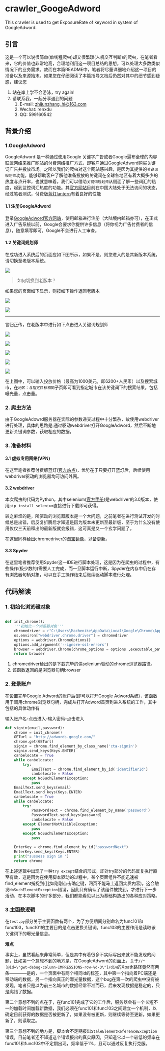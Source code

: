 # crawler_GoogeAdword

This crawler is used to get ExposureRate of keyword in system of GoogleAdword.

## 引言

这是一个可以说很简单(单线程爬虫)却又很繁琐(人机交互判断)的爬虫，在笔者看来，它的价值也非常地高，合理地利用这一项目总结的思想，可以处理大多数类似情况下的业务需求。故而在本篇README中，笔者将尽量详细地介绍这一项目的准备以及来源始末。如果您在仔细阅读了本篇指导文档后仍然对其中的细节感到疑惑，建议您

1. 站在岸上学不会游泳，try again!
2. 请联系我，一起分享遇到的问题  
    1. E-mail: zhijunzhang_hi@163.com
    2. Wechat: renxdu
    3. QQ: 599160542

## 背景介绍

### 1.GoogleAdword

GoogleAdword 是一种通过使用Google 关键字广告或者Google遍布全球的内容联盟网络来推广网站的付费网络推广方式，即客户通过GoogleAdword购买关键词广告并投放市场。之所以我们的爬虫对这个网站感兴趣，是因为其提供的`关键词规划师`功能，能够帮助客户了解他准备投放的关键词在全球各地区有着大概多少的热度与点开率，也就意味着，我们可以借助`关键词规划师`从侧面了解一些词汇的热度，起到监控词汇热度的功能。其[官方网站](https://adwords.google.com)目前在中国大陆处于无法访问的状态，经过笔者测试，付费版[蓝灯lantern](https://getlantern.org/faq/index.html)有着良好的性能

#### 1.1 注册GoogleAdword

登录[GoogleAdword官方网站](https://adwords.google.com)，使用邮箱进行注册（大陆境内邮箱亦可），在正式进入广告系统以前，Google会要求你提供许多信息（将你视为广告付费者的信息），随意填写即可，Google不会进行人工审查。

#### 1.2 关键词规划师

在成功进入系统后的页面应如下图所示，如果不是，则您进入的是其新版本系统，请切换至老版本系统。

![](pic/GA_index.png)



> 如何切换到老版本？

如果您的页面如下显示，则按如下操作返回老版本

![](pic/GA_new.png)

![](pic/GA_new2.png)


-------

言归正传，在老版本中进行如下点击进入关键词规划师

![](pic/GA_index2.png)

![](pic/GA_index3.png)

![](pic/GA_index4.png)

![](pic/GA_index5.png)

![](pic/GA_index6.png)

在上图中，可以输入投放价格（最高为1000美元，即6200+人民币）以及搜索城市，在`地区：与指定目标相同`子页即可看到指定城市在该关键词下的搜索结果，包括曝光量，点击量。

### 2. 爬虫方法

由于GoogleAdowrd服务器在实际的参数递交过程中十分繁杂，故使用webdriver进行处理，具体的思路是:通过驱动webdriver打开GoogleAdword，然后不断地更新关键词参数，获取相应的数据。

### 3. 准备材料

#### 3.1 虚拟专用网络(VPN)

在这里笔者推荐付费版蓝灯([官方站点](https://getlantern.org/faq/index.html))，优势在于只要打开蓝灯后，后续使用webdriver驱动的浏览器均可访问外网。

#### 3.2 webdriver

本次爬虫的代码为Python，其中selenium([官方手册](https://pypi.org/project/selenium/))是webdriver的3.0版本，使用`pip install selenium`直接进行下载即可获得。

较之麻烦的是，所驱动的浏览器版本是一个大问题，之前笔者在进行测试开发的时候总是出错，后反复折腾后才知道是因为版本未更新至最新版，至于为什么没有使用仅仅三天前释出的最新版就会报错，这可真是又一个玄学问题了。

在这里同样给出chromedriver的[淘宝镜像](https://npm.taobao.org/mirrors/chromedriver)，以备更新。

#### 3.3 Spyder

在这里笔者推荐使用Spyder这一IDE进行脚本处理，这是因为在爬虫的过程中，有些操作(极少数的)需要人工完成，而一旦脚本运行中断，Spyder在内存中仍在存有浏览器句柄对象，可以在手工操作结束后继续驱动脚本进行处理。

## 代码解读

### 1. 初始化浏览器对象

```python

def init_chrome():
    '''初始化一个浏览器对象'''
    chromedriver = r"C:\Users\Machenike\AppData\Local\Google\Chrome\Application\chromedriver238.exe"  
    os.environ["webdriver.chrome.driver"] = chromedriver  
    options = webdriver.ChromeOptions()
    options.add_argument('--ignore-ssl-errors')
    browser = webdriver.Chrome(chrome_options = options ,executable_path = chromedriver)   
    return browser
```

1. chromedriver给出的是下载完毕的供selenium驱动的chrome浏览器路径。
2. 该函数返回的是浏览器句柄browser

### 2. 登录账户

在设置完毕Google Adword的账户后(即可以打开Google Adword系统)，该函数用于调用chrome浏览器句柄，完成从打开Adword首页到进入系统的工作，其中包括的具体动作有

输入账户名-点击进入-输入密码-点击进入

```python
def signin(email,password):
    chrome = init_chrome()
    GETurl = "http://adwords.google.com/"
    chrome.get(GETurl)
    signin = chrome.find_element_by_class_name('cta-signin')
    signin.send_keys(Keys.ENTER)
    canbelocate = True
    while canbelocate:
        try:
            EmailText = chrome.find_element_by_id('identifierId')
            canbelocate = False
        except NoSuchElementException:
            pass
    EmailText.send_keys(email)
    EmailText.send_keys(Keys.ENTER)
    canbelocate = True
    while canbelocate:
        try:
            PasswordText = chrome.find_element_by_name('password')
            PasswordText.send_keys(password)
            canbelocate = False
        except ElementNotVisibleException:
            pass
        except NoSuchElementException:
            pass
    
    EnterKey = chrome.find_element_by_id("passwordNext")
    EnterKey.send_keys(Keys.ENTER)
    print("sussess sign in ")
    return chrome

```

在上述逻辑中出现了一种`try except`结合的形式，即对try部分的代码反复执行直至有效，这是因为在使用脚本驱动的过程中，某个页面组件不能迅速被find_element捕捉到(比如刚刚点击确定键，网页不能马上返回实质内容)，这会触发`NoSuchElementException`错误，因此只有确认了该组件被找到，才进行下一步活动，在本次脚本的许多部分，我们都能看见以此为基础构造出的各种应对策略。

### 3.主函数逻辑

在`test.py`部分关于主要函数有两个，为了方便期间分别命名为func101和func103，func101的主要目的是点击更换关键词。func103的主要作用是读取该关键词下的曝光量信息。

**难点**

事实上，虽然看起来非常简单，但是其中有着很多不实际写出来就不能发现的问题，比如第一个意想不到的地方是，在GoogleAdword的页面上，关于`//*[@id=\"gwt-debug-column-IMPRESSIONS-row-%d-3\"]/div`的Xpath路径竟然有两条————是的，一个页面中有两个相同id的标签，其中第一个指向着PC端还是移动端的数据，另一个指向真正的曝光量数据，这个bug在第一次的爬虫中没有被发现，笔者只是以为前三名城市的数据经常不准而已，后来发现数据是稳定的，只是爬错了数据。

第二个意想不到的点在于，在func101完成了它的工作后，服务器会有一个长短不一的加载时间加载新数据，我们必须在func101和func103之间建立一个机制，以确定目前获得的数据是否被更新了，如果没有被更新，则继续等待至更新，如果更新了，则读取之。

第三个意想不到的地方是，脚本会不定期报出`StaleElementReferenceException`错误，目前笔者还不知道这个错误报出的真实原因，只知道它以一个较低的频率在func101和func103中不定期出现，频率低于1%，且可以通过反复执行克服。